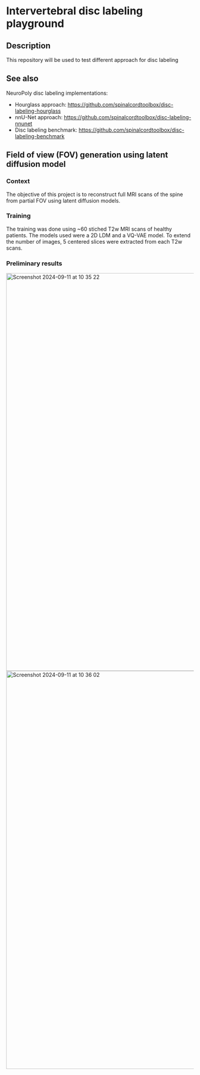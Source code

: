 # Intervertebral disc labeling playground

## Description

This repository will be used to test different approach for disc labeling

## See also

NeuroPoly disc labeling implementations:
- Hourglass approach: https://github.com/spinalcordtoolbox/disc-labeling-hourglass
- nnU-Net approach: https://github.com/spinalcordtoolbox/disc-labeling-nnunet
- Disc labeling benchmark: https://github.com/spinalcordtoolbox/disc-labeling-benchmark

## Field of view (FOV) generation using latent diffusion model

### Context

The objective of this project is to reconstruct full MRI scans of the spine from partial FOV using latent diffusion models.

### Training

The training was done using ~60 stiched T2w MRI scans of healthy patients. The models used were a 2D LDM and a VQ-VAE model. To extend the number of images, 5 centered slices were extracted from each T2w scans. 

### Preliminary results

<img width="1068" alt="Screenshot 2024-09-11 at 10 35 22" src="https://github.com/user-attachments/assets/5693d6f1-7cc2-420e-bfc7-a197477b9cc5">
<img width="1069" alt="Screenshot 2024-09-11 at 10 36 02" src="https://github.com/user-attachments/assets/665014fd-ef65-487c-80c0-27151964cda1">
